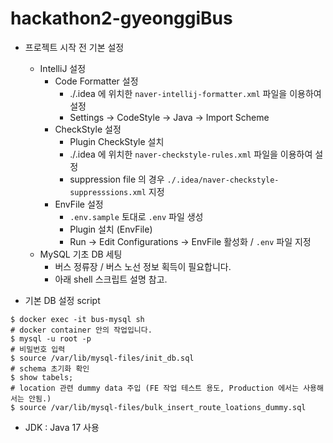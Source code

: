 # hackathon2-gyeonggiBus

- 프로젝트 시작 전 기본 설정
    - IntelliJ 설정
        - Code Formatter 설정
            - ./.idea 에 위치한 `naver-intellij-formatter.xml` 파일을 이용하여 설정
            - Settings -> CodeStyle -> Java -> Import Scheme
        - CheckStyle 설정
            - Plugin CheckStyle 설치
            - ./.idea 에 위치한 `naver-checkstyle-rules.xml` 파일을 이용하여 설정
            - suppression file 의 경우 `./.idea/naver-checkstyle-suppresssions.xml` 지정
        - EnvFile 설정
            - `.env.sample` 토대로 `.env` 파일 생성
            - Plugin 설치 (EnvFile)
            - Run -> Edit Configurations -> EnvFile 활성화 / `.env` 파일 지정
    - MySQL 기초 DB 세팅
        - 버스 정류장 / 버스 노선 정보 획득이 필요합니다.
        - 아래 shell 스크립트 설명 참고.

- 기본 DB 설정 script

```shell
$ docker exec -it bus-mysql sh
# docker container 안의 작업입니다.
$ mysql -u root -p
# 비밀번호 입력
$ source /var/lib/mysql-files/init_db.sql
# schema 초기화 확인 
$ show tabels;
# location 관련 dummy data 주입 (FE 작업 테스트 용도, Production 에서는 사용해서는 안됨.)
$ source /var/lib/mysql-files/bulk_insert_route_loations_dummy.sql
```

- JDK : Java 17 사용